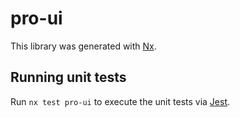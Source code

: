 # pro-ui

This library was generated with [Nx](https://nx.dev).

## Running unit tests

Run `nx test pro-ui` to execute the unit tests via [Jest](https://jestjs.io).
